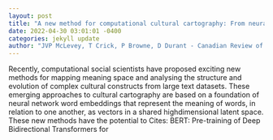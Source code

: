 ```yaml
--- 
layout: post 
title: "A new method for computational cultural cartography: From neural word embeddings to transformers and Bayesian mixture models" 
date: 2022-04-30 03:01:01 -0400 
categories: jekyll update 
author: "JVP McLevey, T Crick, P Browne, D Durant - Canadian Review of Sociology/Revue , 2022" 
--- 
```

Recently, computational social scientists have proposed exciting new methods for mapping meaning space and analysing the structure and evolution of complex cultural constructs from large text datasets. These emerging approaches to cultural cartography are based on a foundation of neural network word embeddings that represent the meaning of words, in relation to one another, as vectors in a shared highdimensional latent space. These new methods have the potential to Cites: BERT: Pre-training of Deep Bidirectional Transformers for